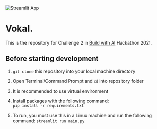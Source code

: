 ![Streamlit App](https://static.streamlit.io/badges/streamlit_badge_black_white.svg)
<!---
(https://share.streamlit.io/yourGitHubName/yourRepo/yourApp/)
-->

# **Vokal.**
This is the repository for Challenge 2 in [Build with AI](https://www.buildwithai.com) Hackathon 2021.

## Before starting development

1. `git clone` this repository into your local machine directory
   
2. Open Terminal/Command Prompt and `cd` into repository folder

3. It is recommended to use virtual environment

4. Install packages with the following command:  
   `pip install -r requirements.txt`
   
5. To run, you must use this in a Linux machine and run the following command:
   `streamlit run main.py`
